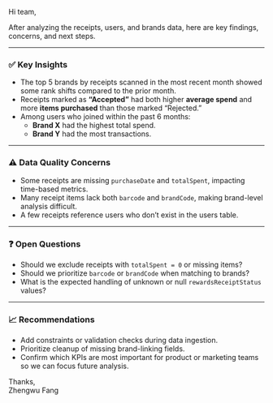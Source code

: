 Hi team,

After analyzing the receipts, users, and brands data, here are key findings, concerns, and next steps.

---

### ✅ Key Insights
- The top 5 brands by receipts scanned in the most recent month showed some rank shifts compared to the prior month.
- Receipts marked as **“Accepted”** had both higher **average spend** and more **items purchased** than those marked “Rejected.”
- Among users who joined within the past 6 months:
  - **Brand X** had the highest total spend.
  - **Brand Y** had the most transactions.

---

### ⚠️ Data Quality Concerns
- Some receipts are missing `purchaseDate` and `totalSpent`, impacting time-based metrics.
- Many receipt items lack both `barcode` and `brandCode`, making brand-level analysis difficult.
- A few receipts reference users who don’t exist in the users table.

---

### ❓ Open Questions
- Should we exclude receipts with `totalSpent = 0` or missing items?
- Should we prioritize `barcode` or `brandCode` when matching to brands?
- What is the expected handling of unknown or null `rewardsReceiptStatus` values?

---

### 📈 Recommendations
- Add constraints or validation checks during data ingestion.
- Prioritize cleanup of missing brand-linking fields.
- Confirm which KPIs are most important for product or marketing teams so we can focus future analysis.

Thanks,  
Zhengwu Fang
